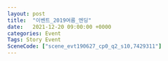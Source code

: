 ```yaml
---
layout: post
title:  "이벤트_2019여름_엔딩"
date:   2021-12-20 09:00:00 +0000
categories: Event
Tags: Story Event
SceneCode: ["scene_evt190627_cp0_q2_s10,7429311"]
---
```

